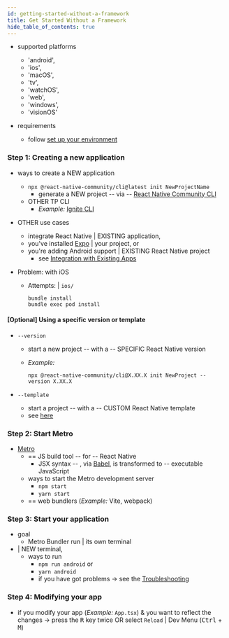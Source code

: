 ```yaml
---
id: getting-started-without-a-framework
title: Get Started Without a Framework
hide_table_of_contents: true
---
```


* supported platforms
  * 'android',
  * 'ios',
  * 'macOS',
  * 'tv',
  * 'watchOS',
  * 'web',
  * 'windows',
  * 'visionOS'

* requirements
  * follow [set up your environment](set-up-your-environment)

### Step 1: Creating a new application

<RemoveGlobalCLI />

* ways to create a NEW application
  * `npx @react-native-community/cli@latest init NewProjectName` 
    * generate a NEW project -- via -- [React Native Community CLI](https://github.com/react-native-community/cli)
  * OTHER TP CLI
    * _Example:_ [Ignite CLI](https://github.com/infinitered/ignite) 

* OTHER use cases
  * integrate React Native | EXISTING application,
  * you've installed [Expo](https://docs.expo.dev/bare/installing-expo-modules/) | your project, or
  * you're adding Android support | EXISTING React Native project 
    * see [Integration with Existing Apps](integration-with-existing-apps.md)

* Problem: with iOS
  * Attempts: | `ios/`
    ```
    bundle install
    bundle exec pod install
    ```

#### [Optional] Using a specific version or template

* `--version` 
  * start a new project -- with a -- SPECIFIC React Native version
  * _Example:_

    ```shell
    npx @react-native-community/cli@X.XX.X init NewProject --version X.XX.X
    ```

* `--template`
  * start a project -- with a -- CUSTOM React Native template
  * see [here](https://github.com/react-native-community/cli/blob/main/docs/init.md#initializing-project-with-custom-template)

### Step 2: Start Metro

* [Metro](https://metrobundler.dev/)
  * == JS build tool -- for -- React Native
    * JSX syntax -- , via [Babel](https://babel.dev/), is transformed to -- executable JavaScript
  * ways to start the Metro development server
    * `npm start`
    * `yarn start`
  * == web bundlers (_Example:_ Vite, webpack) 

### Step 3: Start your application

* goal
  * Metro Bundler run | its own terminal
* | NEW terminal,
  * ways to run
    * `npm run android` or
    * `yarn android`
    * if you have got problems -> see the [Troubleshooting](troubleshooting.md)

### Step 4: Modifying your app

* if you modify your app (_Example:_ `App.tsx`) & you want to reflect the changes -> press the <kbd>R</kbd> key twice OR select `Reload` | Dev Menu (<kbd>Ctrl</kbd> + <kbd>M</kbd>)
